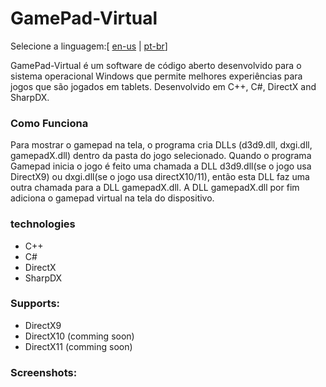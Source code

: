 # GamePad-Virtual
Selecione a linguagem:[ [en-us](https://github.com/ArmandoAssuncao/GamePad-Virtual/blob/master/README.md) | [pt-br](https://github.com/ArmandoAssuncao/GamePad-Virtual/blob/master/README_pt-br.md)]

GamePad-Virtual é um software de código aberto desenvolvido para o sistema operacional Windows que permite melhores experiências para jogos que são jogados em tablets.
Desenvolvido em C++, C#, DirectX and SharpDX.

### Como Funciona
Para mostrar o gamepad na tela, o programa cria DLLs (d3d9.dll, dxgi.dll, gamepadX.dll) dentro da pasta do jogo selecionado. Quando o programa Gamepad inicia o jogo é feito uma chamada a DLL d3d9.dll(se o jogo usa DirectX9) ou dxgi.dll(se o jogo usa directX10/11), então esta DLL faz uma outra chamada para a DLL gamepadX.dll. A DLL gamepadX.dll por fim adiciona o gamepad virtual na tela do dispositivo.

### technologies
- C++
- C#
- DirectX
- SharpDX

### Supports:
- DirectX9
- DirectX10 (comming soon)
- DirectX11 (comming soon)

### Screenshots:
